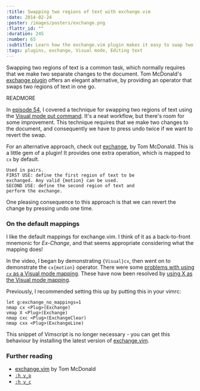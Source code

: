 ```yaml
--- 
:title: Swapping two regions of text with exchange.vim
:date: 2014-02-24
:poster: /images/posters/exchange.png
:flattr_id: ""
:duration: 245
:number: 65
:subtitle: Learn how the exchange.vim plugin makes it easy to swap two regions of text.
:tags: plugins, exchange, Visual mode, Editing text
---
```


Swapping two regions of text is a common task, which normally requires that we make two separate changes to the document.
Tom McDonald's [exchange plugin][exchange] offers an elegant alternative, by providing an operator that swaps two regions of text in one go.

[exchange]: https://github.com/tommcdo/vim-exchange


READMORE

In [episode 54](/e/54), I covered a technique for swapping two regions of text using the [Visual mode put command][v_p]. It's a neat workflow, but there's room for some improvement.
This technique requires that we make two changes to the document, and consequently we have to press undo twice if we want to revert the swap.

For an alternative approach, check out [exchange][], by Tom McDonald. This is a little gem of a plugin! It provides one extra operation, which is mapped to `cx` by default.

    Used in pairs.
    FIRST USE: define the first region of text to be
    exchanged. Any valid {motion} can be used.
    SECOND USE: define the second region of text and
    perform the exchange.

One pleasing consequence to this approach is that we can revert the change by pressing undo one time.

### On the default mappings

I like the default mappings for exchange.vim. I think of it as a back-to-front mnemonic for *Ex-Change*, and that seems appropriate considering what the mapping does!

In the video, I began by demonstrating `{Visual}cx`, then went on to demonstrate the `cx{motion}` operator. There were some [problems with using `cx` as a Visual mode mapping][14]. These have now been resolved by [using X as the Visual mode mapping][20].

Previously, I recommended setting this up by putting this in your vimrc:

```viml
let g:exchange_no_mappings=1
nmap cx <Plug>(Exchange)
vmap X <Plug>(Exchange)
nmap cxc <Plug>(ExchangeClear)
nmap cxx <Plug>(ExchangeLine)
```

This snippet of Vimscript is no longer necessary - you can get this behaviour by installing the latest version of [exchange.vim][exchange].

### Further reading

* [exchange.vim][exchange] by Tom McDonald
* [`:h v_p`][v_p]
* [`:h v_c`][v_c]

[exchange]: https://github.com/tommcdo/vim-exchange
[v_c]: http://vimdoc.sourceforge.net/htmldoc/change.html#v_c
[v_p]: http://vimdoc.sourceforge.net/htmldoc/change.html#v_p
[14]: https://github.com/tommcdo/vim-exchange/issues/14
[20]: https://github.com/tommcdo/vim-exchange/pull/20
